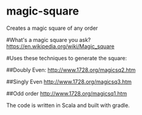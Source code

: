 # magic-square
Creates a magic square of any order

#What's a magic square you ask?
https://en.wikipedia.org/wiki/Magic_square

#Uses these techniques to generate the square:

##Doubly Even:
http://www.1728.org/magicsq2.htm

##Singly Even
http://www.1728.org/magicsq3.htm

##Odd order
http://www.1728.org/magicsq1.htm

The code is written in Scala and built with gradle.
